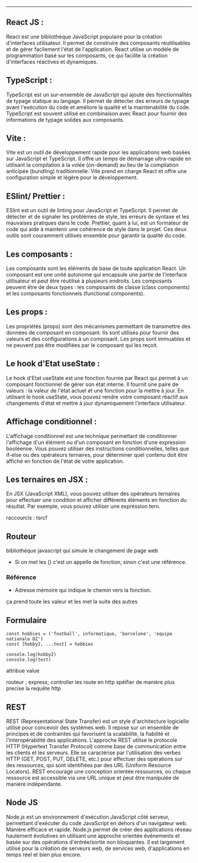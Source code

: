 
**************************************

## **React JS :**

React est une bibliothèque JavaScript populaire pour la création d'interfaces utilisateur. Il permet de construire des composants réutilisables et de gérer facilement l'état de l'application. React utilise un modèle de programmation basé sur les composants, ce qui facilite la création d'interfaces réactives et dynamiques.

## **TypeScript :** 

TypeScript est un sur-ensemble de JavaScript qui ajoute des fonctionnalités de typage statique au langage. Il permet de détecter des erreurs de typage avant l'exécution du code et améliore la qualité et la maintenabilité du code. TypeScript est souvent utilisé en combinaison avec React pour fournir des informations de typage solides aux composants.

## **Vite :**

Vite est un outil de développement rapide pour les applications web basées sur JavaScript et TypeScript. Il offre un temps de démarrage ultra-rapide en utilisant la compilation à la volée (on-demand) au lieu de la compilation anticipée (bundling) traditionnelle. Vite prend en charge React et offre une configuration simple et légère pour le développement.

## **ESlint/ Prettier :** 

ESlint est un outil de linting pour JavaScript et TypeScript. Il permet de détecter et de signaler les problèmes de style, les erreurs de syntaxe et les mauvaises pratiques dans le code. Prettier, quant à lui, est un formateur de code qui aide à maintenir une cohérence de style dans le projet. Ces deux outils sont couramment utilisés ensemble pour garantir la qualité du code.

## **Les composants :** 

Les composants sont les éléments de base de toute application React. Un composant est une unité autonome qui encapsule une partie de l'interface utilisateur et peut être réutilisé à plusieurs endroits. Les composants peuvent être de deux types : les composants de classe (class components) et les composants fonctionnels (functional components).

## **Les props :** 

Les propriétés (props) sont des mécanismes permettant de transmettre des données de composant en composant. Ils sont utilisés pour fournir des valeurs et des configurations à un composant. Les props sont immuables et ne peuvent pas être modifiées par le composant qui les reçoit.

## **Le hook d'Etat useState :**

Le hook d'Etat useState est une fonction fournie par React qui permet à un composant fonctionnel de gérer son état interne. Il fournit une paire de valeurs : la valeur de l'état actuel et une fonction pour la mettre à jour. En utilisant le hook useState, vous pouvez rendre votre composant réactif aux changements d'état et mettre à jour dynamiquement l'interface utilisateur.

## **Affichage conditionnel :**

L'affichage conditionnel est une technique permettant de conditionner l'affichage d'un élément ou d'un composant en fonction d'une expression booléenne. Vous pouvez utiliser des instructions conditionnelles, telles que if-else ou des opérateurs ternaires, pour déterminer quel contenu doit être affiché en fonction de l'état de votre application.

## **Les ternaires en JSX :** 

En JSX (JavaScript XML), vous pouvez utiliser des opérateurs ternaires pour effectuer une condition et afficher différents éléments en fonction du résultat. Par exemple, vous pouvez utiliser une expression tern.



raccourcis : tsrcf



## Routeur
bibliothèque javascript qui simule le changement de page web 




- Si on met les () c'est un appelle de fonction, sinon c'est une référence.

### Référence 

- Adresse mémoire qui indique le chemin vers la fonction.

ça prend toute les valeur et les met la suite des autres 


## Formulaire

```tsx
const hobbies = ('football', informatique, 'barcelone', 'equipe nationale DZ')
const [hobby2, ...test] = hobbies

console.log(hobby2)
console.log(test)
```


attribue value 

routeur ; express; controller les route en http
spéifier de manière plus precise la requête http

## **REST**

REST (Representational State Transfer) est un style d'architecture logicielle utilisé pour concevoir des systèmes web.
Il repose sur un ensemble de principes et de contraintes qui favorisent la scalabilité, la fiabilité et l'interopérabilité des applications. 
L'approche REST utilise le protocole HTTP (Hypertext Transfer Protocol) comme base de communication entre les clients et les serveurs. Elle se caractérise par l'utilisation des verbes HTTP (GET, POST, PUT, DELETE, etc.) pour effectuer des opérations sur des ressources, qui sont identifiées par des URL (Uniform Resource Locators). 
REST encourage une conception orientée ressources, où chaque ressource est accessible via une URL unique et peut être manipulée de manière indépendante.

## **Node JS**

Node.js est un environnement d'exécution JavaScript côté serveur, permettant d'exécuter du code JavaScript en dehors d'un navigateur web. Manière efficace et rapide. Node.js permet de créer des applications réseau hautement évolutives en utilisant une approche orientée événements et basée sur des opérations d'entrée/sortie non bloquantes. Il est largement utilisé pour la création de serveurs web, de services web, d'applications en temps réel et bien plus encore.


